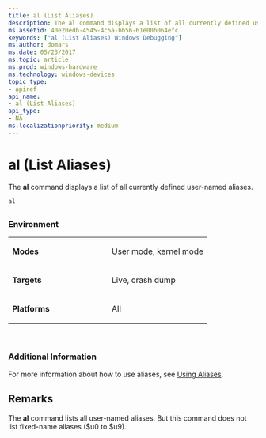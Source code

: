 ```yaml
---
title: al (List Aliases)
description: The al command displays a list of all currently defined user-named aliases.
ms.assetid: 40e20edb-4545-4c5a-bb56-61e00b064efc
keywords: ["al (List Aliases) Windows Debugging"]
ms.author: domars
ms.date: 05/23/2017
ms.topic: article
ms.prod: windows-hardware
ms.technology: windows-devices
topic_type:
- apiref
api_name:
- al (List Aliases)
api_type:
- NA
ms.localizationpriority: medium
---
```


# al (List Aliases)


The **al** command displays a list of all currently defined user-named aliases.

```
al
```

## <span id="ddk_cmd_list_aliases_dbg"></span><span id="DDK_CMD_LIST_ALIASES_DBG"></span>


### <span id="Environment"></span><span id="environment"></span><span id="ENVIRONMENT"></span>Environment

<table>
<colgroup>
<col width="50%" />
<col width="50%" />
</colgroup>
<tbody>
<tr class="odd">
<td align="left"><p><strong>Modes</strong></p></td>
<td align="left"><p>User mode, kernel mode</p></td>
</tr>
<tr class="even">
<td align="left"><p><strong>Targets</strong></p></td>
<td align="left"><p>Live, crash dump</p></td>
</tr>
<tr class="odd">
<td align="left"><p><strong>Platforms</strong></p></td>
<td align="left"><p>All</p></td>
</tr>
</tbody>
</table>

 

### <span id="Additional_Information"></span><span id="additional_information"></span><span id="ADDITIONAL_INFORMATION"></span>Additional Information

For more information about how to use aliases, see [Using Aliases](using-aliases.md).

Remarks
-------

The **al** command lists all user-named aliases. But this command does not list fixed-name aliases ($u0 to $u9).

 

 





